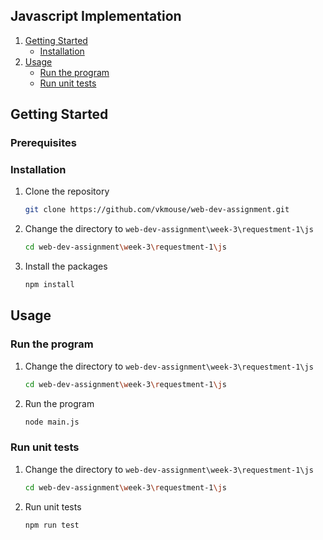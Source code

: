 ## Javascript Implementation 

1. [Getting Started](#getting-started)
    - [Installation](#installation)
2. [Usage](#usage)
    - [Run the program](#run-the-program)
    - [Run unit tests](#run-unit-tests)

## Getting Started

### Prerequisites

### Installation

1. Clone the repository
   ```sh
   git clone https://github.com/vkmouse/web-dev-assignment.git
   ```
2. Change the directory to `web-dev-assignment\week-3\requestment-1\js`
   ```sh
   cd web-dev-assignment\week-3\requestment-1\js
   ```
3. Install the packages
   ```sh
   npm install
   ```

## Usage

### Run the program

1. Change the directory to `web-dev-assignment\week-3\requestment-1\js`
   ```sh
   cd web-dev-assignment\week-3\requestment-1\js
   ```
2. Run the program
   ```sh
   node main.js
   ```

### Run unit tests

1. Change the directory to `web-dev-assignment\week-3\requestment-1\js`
   ```sh
   cd web-dev-assignment\week-3\requestment-1\js
   ```
2. Run unit tests
   ```sh
   npm run test
   ```
